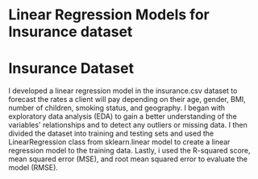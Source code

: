 # Linear Regression Models for Insurance dataset
# Insurance Dataset
I developed a linear regression model in the insurance.csv dataset to forecast the rates a client will pay depending on their age, gender, BMI, number of children, smoking status, and geography. I began with exploratory data analysis (EDA) to gain a better understanding of the variables' relationships and to detect any outliers or missing data. I then divided the dataset into training and testing sets and used the LinearRegression class from sklearn.linear model to create a linear regression model to the training data. Lastly, i used the R-squared score, mean squared error (MSE), and root mean squared error to evaluate the model (RMSE).

